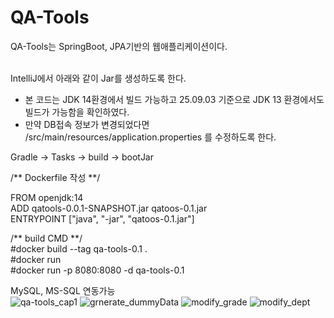 # QA-Tools

QA-Tools는 SpringBoot, JPA기반의 웹애플리케이션이다.</br></br>

IntelliJ에서 아래와 같이 Jar를 생성하도록 한다.</br>
- 본 코드는 JDK 14환경에서 빌드 가능하고 25.09.03 기준으로 JDK 13 환경에서도 빌드가 가능함을 확인하였다.
- 만약 DB접속 정보가 변경되었다면 /src/main/resources/application.properties 를 수정하도록 한다.

Gradle → Tasks → build → bootJar </br>

/** Dockerfile 작성 **/</br>

FROM openjdk:14</br>
ADD qatools-0.0.1-SNAPSHOT.jar qatoos-0.1.jar</br>
ENTRYPOINT ["java", "-jar", "qatoos-0.1.jar"]</br>

/** build CMD **/</br>
#docker build --tag qa-tools-0.1 .</br>
#docker run</br>
#docker run -p 8080:8080 -d qa-tools-0.1</br>

MySQL, MS-SQL 연동가능</br>
![qa-tools_cap1](https://user-images.githubusercontent.com/8287502/151955080-75bf100c-d84e-4799-b8e5-8914554118c4.png)
![grnerate_dummyData](https://user-images.githubusercontent.com/8287502/151955449-cfa775a5-1b9f-47dc-8cf6-6ed0d01f337d.png)
![modify_grade](https://user-images.githubusercontent.com/8287502/151955326-0c043d6c-9049-4998-b2b4-dc6b466dda23.png)
![modify_dept](https://user-images.githubusercontent.com/8287502/151955330-9a3f9583-19e9-4b79-a921-c5a212bc228e.png)
